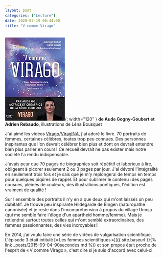 ```yaml
---
layout: post
categories: ["Lecture"]
date: 2020-07-19 00:44:00
title: "V comme Virago"
---
```


![couverture](/assets/images/couv_lecture/virago.webp){: width="120" }
**de Aude Gogny-Goubert et Adrien Rebaudo**, illustrations de Léna Bousquet

J'ai aimé les vidéos [Virago](https://youtube.com/playlist?list=PLlVA7AZDgPeTlF9EvF7cwQjxPJ-U0HalP)/[ViragINA](https://youtube.com/playlist?list=PLlVA7AZDgPeTBSTTKbkdUrtSTci2Zx6Yr), j'ai
adoré le livre. 70 portraits de femmes, certaines célèbres, toutes trop
peu connues. Des personnes inspirantes que l'on devrait célébrer bien
plus et dont on devrait entendre bien plus parler en cours ! Ce recueil
devrait ne pas exister mais notre société l'a rendu indispensable.

J'avais peur que 70 pages de biographies soit répétitif et laborieux à
lire, obligeant à picorer seulement 2 ou 3 pages par jour. J'ai dévoré
l'intégralité en seulement trois fois et je sais que je m'y replongerai
de temps en temps pour quelques piqûres de rappel. Et pour sublimer le
contenu : des pages cousues, pleines de couleurs, des illustrations
poétiques, l'édition est vraiment de qualité !

Sur l'ensemble des portraits il n'y en a que deux qui m'ont laissés un
peu dubitatif. Je trouve peu inspirante Hildegarde de Bingen
(naturopathe canonisée) et je reste dans l'incompréhension à propos du
village Umoja (qui me semble faire l'éloge d'un apartheid homme/femme).
Mais je retiendrai surtout toutes celles qui m'ont semblé
extraordinaires, des femmes passionnantes, des vies incroyables !

En 2014, j'ai voulu faire une série de vidéos de vulgarisation
scientifique. L'épisode 3 était intitulé [« Les femmes
scientifiques »]({{ site.baseurl }}{% link _posts/2015-09-04-90secondes.md %})
et son propos était proche de l'esprit de « V comme Virago », c'est dire si je suis d'accord avec
celui-ci.

